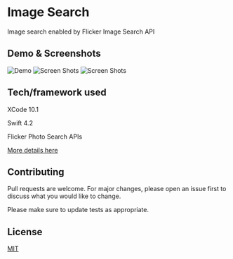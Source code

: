 # Image Search

Image search enabled by Flicker Image Search API

## Demo & Screenshots

![Demo](https://i.imgur.com/bmTwwQL.gif)
![Screen Shots](https://i.imgur.com/lpMq0Kf.png)
![Screen Shots](https://i.imgur.com/He2496i.png)

## Tech/framework used

XCode 10.1

Swift 4.2

Flicker Photo Search APIs

[More details here](https://www.flickr.com/services/api/flickr.photos.search.html)

## Contributing
Pull requests are welcome. For major changes, please open an issue first to discuss what you would like to change.

Please make sure to update tests as appropriate.

## License
[MIT](https://choosealicense.com/licenses/mit/)
